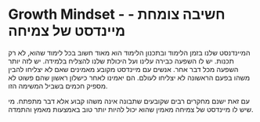 # Growth Mindset - חשיבה צומחת - מיינדסט של צמיחה
המיינדנסט שלנו בזמן הלימוד ובתכנון הלימוד הוא מאוד חשוב בכל לימוד שהוא, לא רק תכנות. יש לו השפעה כבירה עלינו ועל היכולת שלנו להצליח בלמידה. יש לזה יותר השפעה מכל דבר אחר. אנשים עם מיינדסט מקובע מאמינים שאם לא יצליחו להבין משהו בפעם הראשונה לא יצליחו לעולם. הם יאמינו לאחר כישלון ראשון שהם פשוט לא מספיק חכמים בשביל המשימה הזו.

עם זאת ישנם מחקרים רבים שקובעים שתבונה אינה משהו קבוע אלא דבר מתפתח. מי שיש לו מיינדסט של צמיחה מאמין שהוא יכול להיות יותר טוב באמצעות מאמץ והתמדה. 
